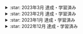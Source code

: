 <details><summary>:star: 2023年3月 達成・学習済み</summary>

**・AI×自動化の学習**
  
  →全自動ブログを完成させる🆗  
  
  →技術記事にまとめる🆗
  
**・進捗8割のポートフォリオ**
  
→完成させる🆗

**・LPIC学習（試験日：4月1日）**

  →計画表に沿って学習を進める🆗

  →合格✨
  
・障がい者向けもくもく会参加

・GPTカイルくん制作開始→中断

**・アプレンティスシップ選考通過🔥**

</details>

<details><summary>:star: 2023年2月 達成・学習済み</summary>

・LPIC問題集→２周半　　
  
・AIに慣れる→ChatGPT、Github Copilot　　
  
・はてなブログを始める　　
  
・自動化の学習開始　　
  
・Railsチュートリアル 11~13章　　
  
・Qiita記事執筆 2記事　　
  
・数字タイピング 173→185　　
  
【ポートフォリオ進捗】

✅よくある質問 完成
http://school-faq.netlify.app

✅共同開発教材の提案 進捗8割
https://coding-together.netlify.app
</details>


<details><summary>:star: 2023年1月 達成・学習済み</summary>

・Railsチュートリアル　5章〜11章
  
・LPIC 101　合格

・数字タイピング　151( C+ )→ 173( B- ) 自己ベスト
  
・Qiita　2記事投稿
</details>


<details><summary>:star: 2022年12月 達成・学習済み</summary>

・Progate → HTML & CSS, Ruby, Git, Sass, Command Line, javaScript, Ruby on Rails5, SQL, JQuery
<br><br>
・タイピング → 日本語入力**Good!**(スコア283), 数字入力**C**(スコア134) 
<br><br>
・ショートカットキー → VSCode(編集・移動・コメント・表示・選択・検索・置換・UI操作・基本操作・エディタ)
<br><br>
・Railsチュートリアル　1章〜4章
<br><br>
・Qiita 11記事投稿  
<br>
・Udemy → 
  
【基礎からわかる！】Webアプリケーションの仕組み https://www.udemy.com/certificate/UC-f334f78e-e805-48fc-8aff-949da2e47648/

CSSを効率的に書く！フロントエンドエンジニアのための「Sass」講座 基礎から実践まで https://www.udemy.com/certificate/UC-d41a06c0-ad28-486e-bcc6-0047a493e8cb/
  
【5日でできる】はじめてのLinus入門(LPIC Level1対応) https://www.udemy.com/certificate/UC-6dee76c2-af02-4ad7-83f5-d4d6c8540486/
<br><br>
・サイト模写　→ コーディング一覧ページ作成　＆　模写コーディング【入門編】①、②、③【初級編】①

</details>
